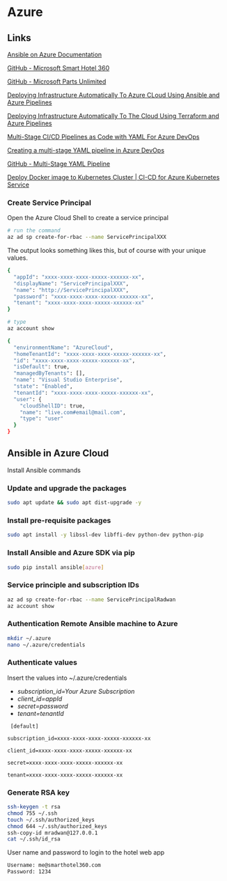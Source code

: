 # Azure

## Links

[Ansible on Azure Documentation](https://docs.microsoft.com/en-us/azure/developer/ansible/)

[GitHub - Microsoft Smart Hotel 360](https://github.com/Microsoft/SmartHotel360)

[GitHub - Microsoft Parts Unlimited](https://github.com/microsoft/PartsUnlimited) 

[Deploying Infrastructure Automatically To Azure CLoud Using Ansible and Azure Pipelines](https://www.youtube.com/watch?v=Q8aWeHCrGh4)

[Deploying Infrastructure Automatically To The Cloud Using Terraform and Azure Pipelines](https://www.youtube.com/watch?v=KiCZzJlS16A)

[Multi-Stage CI/CD Pipelines as Code with YAML For Azure DevOps](https://www.youtube.com/watch?v=i77vEEVAfB8)

[Creating a multi-stage YAML pipeline in Azure DevOps](https://www.youtube.com/watch?v=ifek3H71uxQ)

[GitHub - Multi-Stage YAML Pipeline](https://github.com/gbaeke/multi-stage-yaml-demo)

[Deploy Docker image to Kubernetes Cluster | CI-CD for Azure Kubernetes Service](https://www.youtube.com/watch?v=4DUhc0MjdUc)

### Create Service Principal

Open the Azure Cloud Shell to create a service principal

```bash
# run the command
az ad sp create-for-rbac --name ServicePrincipalXXX
```

The output looks something likes this, but of course with your unique values.

```bash
{
  "appId": "xxxx-xxxx-xxxx-xxxxx-xxxxxx-xx",
  "displayName": "ServicePrincipalXXX",
  "name": "http://ServicePrincipalXXX",
  "password": "xxxx-xxxx-xxxx-xxxxx-xxxxxx-xx",
  "tenant": "xxxx-xxxx-xxxx-xxxxx-xxxxxx-xx"
}
```

```bash
# type
az account show
```

```bash
{
  "environmentName": "AzureCloud",
  "homeTenantId": "xxxx-xxxx-xxxx-xxxxx-xxxxxx-xx",
  "id": "xxxx-xxxx-xxxx-xxxxx-xxxxxx-xx",
  "isDefault": true,
  "managedByTenants": [],
  "name": "Visual Studio Enterprise",
  "state": "Enabled",
  "tenantId": "xxxx-xxxx-xxxx-xxxxx-xxxxxx-xx",
  "user": {
    "cloudShellID": true,
    "name": "live.com#email@mail.com",
    "type": "user"
  }
}

```

## Ansible in Azure Cloud

Install Ansible commands

### Update and upgrade the packages

```bash
sudo apt update && sudo apt dist-upgrade -y
```

### Install pre-requisite packages

```bash
sudo apt install -y libssl-dev libffi-dev python-dev python-pip
```

### Install Ansible and Azure SDK via pip

```bash
sudo pip install ansible[azure]
```

### Service principle and subscription IDs

```bash
az ad sp create-for-rbac --name ServicePrincipalRadwan
az account show
```

### Authentication Remote Ansible machine to Azure

```bash
mkdir ~/.azure
nano ~/.azure/credentials
```

### Authenticate values

Insert the values into ~/.azure/credentials  
* _subscription_id=Your Azure Subscription_  
* _client_id=appId_  
* _secret=password_  
* _tenant=tenantId_  

```vim
 [default]

subscription_id=xxxx-xxxx-xxxx-xxxxx-xxxxxx-xx

client_id=xxxx-xxxx-xxxx-xxxxx-xxxxxx-xx

secret=xxxx-xxxx-xxxx-xxxxx-xxxxxx-xx

tenant=xxxx-xxxx-xxxx-xxxxx-xxxxxx-xx
```

### Generate RSA key

```bash
ssh-keygen -t rsa
chmod 755 ~/.ssh
touch ~/.ssh/authorized_keys
chmod 644 ~/.ssh/authorized_keys
ssh-copy-id mradwan@127.0.0.1
cat ~/.ssh/id_rsa
```

User name and password to login to the hotel web app

```bash
Username: me@smarthotel360.com
Password: 1234
```
